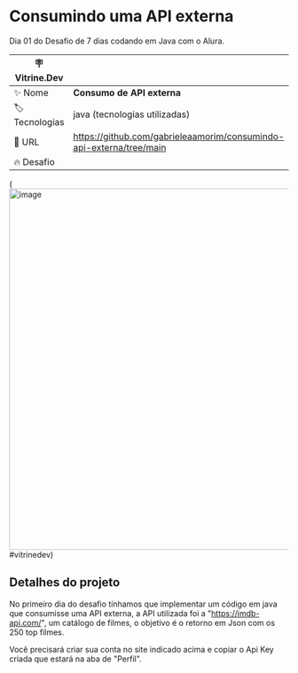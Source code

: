 # Consumindo uma API externa
Dia 01 do Desafio de 7 dias codando em Java com o Alura. 


| :placard: Vitrine.Dev |     |
| -------------  | --- |
| :sparkles: Nome        | **Consumo de API externa**
| :label: Tecnologias | java (tecnologias utilizadas)
| :rocket: URL         |https://github.com/gabrieleaamorim/consumindo-api-externa/tree/main
| :fire: Desafio     | 

<!-- Inserir imagem com a #vitrinedev ao final do link -->
(<img width="652" alt="image" src="https://github.com/gabrieleaamorim/consumindo-api-externa/assets/86209383/c46297a1-bdfc-4372-8483-b540dc0b070b"> #vitrinedev)

## Detalhes do projeto

No primeiro dia do desafio tínhamos que implementar um código em java que consumisse uma API externa, a API utilizada foi a "https://imdb-api.com/", um catálogo de filmes, o objetivo é o retorno em Json com os 250 top filmes.

Você precisará criar sua conta no site indicado acima e copiar o Api Key criada que estará na aba de "Perfil".

